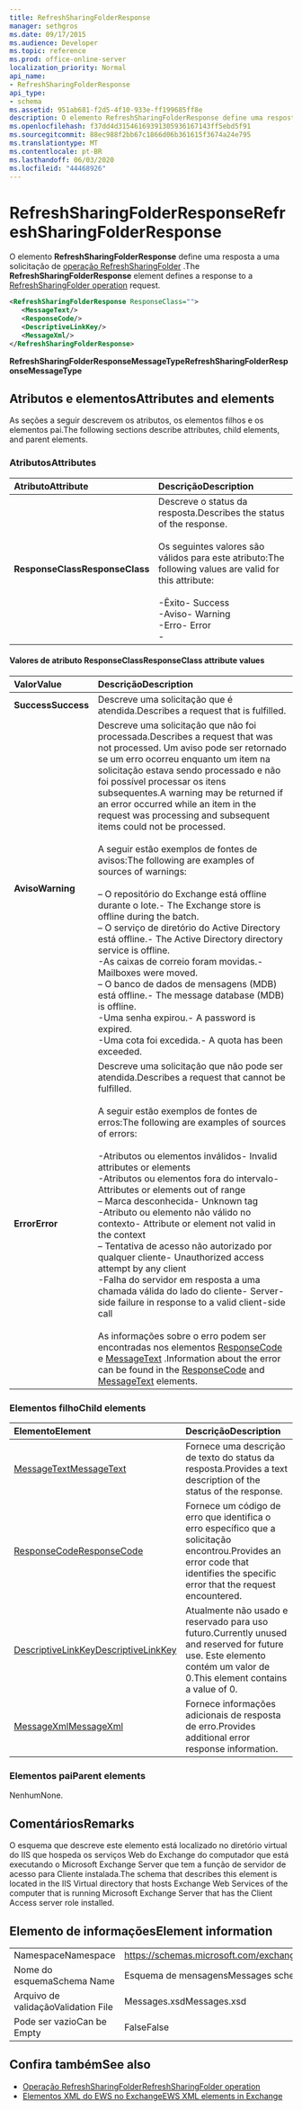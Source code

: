 ```yaml
---
title: RefreshSharingFolderResponse
manager: sethgros
ms.date: 09/17/2015
ms.audience: Developer
ms.topic: reference
ms.prod: office-online-server
localization_priority: Normal
api_name:
- RefreshSharingFolderResponse
api_type:
- schema
ms.assetid: 951ab681-f2d5-4f10-933e-ff199685ff8e
description: O elemento RefreshSharingFolderResponse define uma resposta a uma solicitação de operação RefreshSharingFolder.
ms.openlocfilehash: f37dd4d31546169391305936167143ff5ebd5f91
ms.sourcegitcommit: 88ec988f2bb67c1866d06b361615f3674a24e795
ms.translationtype: MT
ms.contentlocale: pt-BR
ms.lasthandoff: 06/03/2020
ms.locfileid: "44468926"
---
```

# <a name="refreshsharingfolderresponse"></a><span data-ttu-id="27060-103">RefreshSharingFolderResponse</span><span class="sxs-lookup"><span data-stu-id="27060-103">RefreshSharingFolderResponse</span></span>

<span data-ttu-id="27060-104">O elemento **RefreshSharingFolderResponse** define uma resposta a uma solicitação de [operação RefreshSharingFolder](refreshsharingfolder-operation.md) .</span><span class="sxs-lookup"><span data-stu-id="27060-104">The **RefreshSharingFolderResponse** element defines a response to a [RefreshSharingFolder operation](refreshsharingfolder-operation.md) request.</span></span> 
  
```xml
<RefreshSharingFolderResponse ResponseClass="">
   <MessageText/>
   <ResponseCode/>
   <DescriptiveLinkKey/>
   <MessageXml/>
</RefreshSharingFolderResponse>
```

 <span data-ttu-id="27060-105">**RefreshSharingFolderResponseMessageType**</span><span class="sxs-lookup"><span data-stu-id="27060-105">**RefreshSharingFolderResponseMessageType**</span></span>
## <a name="attributes-and-elements"></a><span data-ttu-id="27060-106">Atributos e elementos</span><span class="sxs-lookup"><span data-stu-id="27060-106">Attributes and elements</span></span>

<span data-ttu-id="27060-107">As seções a seguir descrevem os atributos, os elementos filhos e os elementos pai.</span><span class="sxs-lookup"><span data-stu-id="27060-107">The following sections describe attributes, child elements, and parent elements.</span></span>
  
### <a name="attributes"></a><span data-ttu-id="27060-108">Atributos</span><span class="sxs-lookup"><span data-stu-id="27060-108">Attributes</span></span>

|<span data-ttu-id="27060-109">**Atributo**</span><span class="sxs-lookup"><span data-stu-id="27060-109">**Attribute**</span></span>|<span data-ttu-id="27060-110">**Descrição**</span><span class="sxs-lookup"><span data-stu-id="27060-110">**Description**</span></span>|
|:-----|:-----|
|<span data-ttu-id="27060-111">**ResponseClass**</span><span class="sxs-lookup"><span data-stu-id="27060-111">**ResponseClass**</span></span> <br/> | <span data-ttu-id="27060-112">Descreve o status da resposta.</span><span class="sxs-lookup"><span data-stu-id="27060-112">Describes the status of the response.</span></span> <br/><br/><span data-ttu-id="27060-113">Os seguintes valores são válidos para este atributo:</span><span class="sxs-lookup"><span data-stu-id="27060-113">The following values are valid for this attribute:</span></span>  <br/><br/><span data-ttu-id="27060-114">-Êxito</span><span class="sxs-lookup"><span data-stu-id="27060-114">-  Success</span></span>  <br/><span data-ttu-id="27060-115">-Aviso</span><span class="sxs-lookup"><span data-stu-id="27060-115">-  Warning</span></span>  <br/><span data-ttu-id="27060-116">-Erro</span><span class="sxs-lookup"><span data-stu-id="27060-116">-  Error</span></span>  <br/>- |
   
#### <a name="responseclass-attribute-values"></a><span data-ttu-id="27060-117">Valores de atributo ResponseClass</span><span class="sxs-lookup"><span data-stu-id="27060-117">ResponseClass attribute values</span></span>

|<span data-ttu-id="27060-118">**Valor**</span><span class="sxs-lookup"><span data-stu-id="27060-118">**Value**</span></span>|<span data-ttu-id="27060-119">**Descrição**</span><span class="sxs-lookup"><span data-stu-id="27060-119">**Description**</span></span>|
|:-----|:-----|
|<span data-ttu-id="27060-120">**Success**</span><span class="sxs-lookup"><span data-stu-id="27060-120">**Success**</span></span> <br/> |<span data-ttu-id="27060-121">Descreve uma solicitação que é atendida.</span><span class="sxs-lookup"><span data-stu-id="27060-121">Describes a request that is fulfilled.</span></span>  <br/> |
|<span data-ttu-id="27060-122">**Aviso**</span><span class="sxs-lookup"><span data-stu-id="27060-122">**Warning**</span></span> <br/> | <span data-ttu-id="27060-123">Descreve uma solicitação que não foi processada.</span><span class="sxs-lookup"><span data-stu-id="27060-123">Describes a request that was not processed.</span></span> <span data-ttu-id="27060-124">Um aviso pode ser retornado se um erro ocorreu enquanto um item na solicitação estava sendo processado e não foi possível processar os itens subsequentes.</span><span class="sxs-lookup"><span data-stu-id="27060-124">A warning may be returned if an error occurred while an item in the request was processing and subsequent items could not be processed.</span></span> <br/><br/><span data-ttu-id="27060-125">A seguir estão exemplos de fontes de avisos:</span><span class="sxs-lookup"><span data-stu-id="27060-125">The following are examples of sources of warnings:</span></span> <br/> <br/><span data-ttu-id="27060-126">– O repositório do Exchange está offline durante o lote.</span><span class="sxs-lookup"><span data-stu-id="27060-126">-  The Exchange store is offline during the batch.</span></span>  <br/><span data-ttu-id="27060-127">– O serviço de diretório do Active Directory está offline.</span><span class="sxs-lookup"><span data-stu-id="27060-127">-  The Active Directory directory service is offline.</span></span>  <br/><span data-ttu-id="27060-128">-As caixas de correio foram movidas.</span><span class="sxs-lookup"><span data-stu-id="27060-128">-  Mailboxes were moved.</span></span>  <br/><span data-ttu-id="27060-129">– O banco de dados de mensagens (MDB) está offline.</span><span class="sxs-lookup"><span data-stu-id="27060-129">-  The message database (MDB) is offline.</span></span>  <br/><span data-ttu-id="27060-130">-Uma senha expirou.</span><span class="sxs-lookup"><span data-stu-id="27060-130">-  A password is expired.</span></span>  <br/><span data-ttu-id="27060-131">-Uma cota foi excedida.</span><span class="sxs-lookup"><span data-stu-id="27060-131">-  A quota has been exceeded.</span></span>  <br/> |
|<span data-ttu-id="27060-132">**Error**</span><span class="sxs-lookup"><span data-stu-id="27060-132">**Error**</span></span> <br/> | <span data-ttu-id="27060-133">Descreve uma solicitação que não pode ser atendida.</span><span class="sxs-lookup"><span data-stu-id="27060-133">Describes a request that cannot be fulfilled.</span></span><br/><br/> <span data-ttu-id="27060-134">A seguir estão exemplos de fontes de erros:</span><span class="sxs-lookup"><span data-stu-id="27060-134">The following are examples of sources of errors:</span></span>  <br/><br/><span data-ttu-id="27060-135">-Atributos ou elementos inválidos</span><span class="sxs-lookup"><span data-stu-id="27060-135">-  Invalid attributes or elements</span></span>  <br/><span data-ttu-id="27060-136">-Atributos ou elementos fora do intervalo</span><span class="sxs-lookup"><span data-stu-id="27060-136">-  Attributes or elements out of range</span></span>  <br/><span data-ttu-id="27060-137">– Marca desconhecida</span><span class="sxs-lookup"><span data-stu-id="27060-137">-  Unknown tag</span></span>  <br/><span data-ttu-id="27060-138">-Atributo ou elemento não válido no contexto</span><span class="sxs-lookup"><span data-stu-id="27060-138">-  Attribute or element not valid in the context</span></span>  <br/><span data-ttu-id="27060-139">– Tentativa de acesso não autorizado por qualquer cliente</span><span class="sxs-lookup"><span data-stu-id="27060-139">-  Unauthorized access attempt by any client</span></span>  <br/><span data-ttu-id="27060-140">-Falha do servidor em resposta a uma chamada válida do lado do cliente</span><span class="sxs-lookup"><span data-stu-id="27060-140">-  Server-side failure in response to a valid client-side call</span></span>  <br/>  <br/><span data-ttu-id="27060-141">As informações sobre o erro podem ser encontradas nos elementos [ResponseCode](responsecode.md) e [MessageText](messagetext.md) .</span><span class="sxs-lookup"><span data-stu-id="27060-141">Information about the error can be found in the [ResponseCode](responsecode.md) and [MessageText](messagetext.md) elements.</span></span>  <br/> |
   
### <a name="child-elements"></a><span data-ttu-id="27060-142">Elementos filho</span><span class="sxs-lookup"><span data-stu-id="27060-142">Child elements</span></span>

|<span data-ttu-id="27060-143">**Elemento**</span><span class="sxs-lookup"><span data-stu-id="27060-143">**Element**</span></span>|<span data-ttu-id="27060-144">**Descrição**</span><span class="sxs-lookup"><span data-stu-id="27060-144">**Description**</span></span>|
|:-----|:-----|
|[<span data-ttu-id="27060-145">MessageText</span><span class="sxs-lookup"><span data-stu-id="27060-145">MessageText</span></span>](messagetext.md) <br/> |<span data-ttu-id="27060-146">Fornece uma descrição de texto do status da resposta.</span><span class="sxs-lookup"><span data-stu-id="27060-146">Provides a text description of the status of the response.</span></span>  <br/> |
|[<span data-ttu-id="27060-147">ResponseCode</span><span class="sxs-lookup"><span data-stu-id="27060-147">ResponseCode</span></span>](responsecode.md) <br/> |<span data-ttu-id="27060-148">Fornece um código de erro que identifica o erro específico que a solicitação encontrou.</span><span class="sxs-lookup"><span data-stu-id="27060-148">Provides an error code that identifies the specific error that the request encountered.</span></span>  <br/> |
|[<span data-ttu-id="27060-149">DescriptiveLinkKey</span><span class="sxs-lookup"><span data-stu-id="27060-149">DescriptiveLinkKey</span></span>](descriptivelinkkey.md) <br/> |<span data-ttu-id="27060-150">Atualmente não usado e reservado para uso futuro.</span><span class="sxs-lookup"><span data-stu-id="27060-150">Currently unused and reserved for future use.</span></span> <span data-ttu-id="27060-151">Este elemento contém um valor de 0.</span><span class="sxs-lookup"><span data-stu-id="27060-151">This element contains a value of 0.</span></span>  <br/> |
|[<span data-ttu-id="27060-152">MessageXml</span><span class="sxs-lookup"><span data-stu-id="27060-152">MessageXml</span></span>](messagexml.md) <br/> |<span data-ttu-id="27060-153">Fornece informações adicionais de resposta de erro.</span><span class="sxs-lookup"><span data-stu-id="27060-153">Provides additional error response information.</span></span>  <br/> |
   
### <a name="parent-elements"></a><span data-ttu-id="27060-154">Elementos pai</span><span class="sxs-lookup"><span data-stu-id="27060-154">Parent elements</span></span>

<span data-ttu-id="27060-155">Nenhum</span><span class="sxs-lookup"><span data-stu-id="27060-155">None.</span></span>
  
## <a name="remarks"></a><span data-ttu-id="27060-156">Comentários</span><span class="sxs-lookup"><span data-stu-id="27060-156">Remarks</span></span>

<span data-ttu-id="27060-157">O esquema que descreve este elemento está localizado no diretório virtual do IIS que hospeda os serviços Web do Exchange do computador que está executando o Microsoft Exchange Server que tem a função de servidor de acesso para Cliente instalada.</span><span class="sxs-lookup"><span data-stu-id="27060-157">The schema that describes this element is located in the IIS Virtual directory that hosts Exchange Web Services of the computer that is running Microsoft Exchange Server that has the Client Access server role installed.</span></span>
  
## <a name="element-information"></a><span data-ttu-id="27060-158">Elemento de informações</span><span class="sxs-lookup"><span data-stu-id="27060-158">Element information</span></span>

|||
|:-----|:-----|
|<span data-ttu-id="27060-159">Namespace</span><span class="sxs-lookup"><span data-stu-id="27060-159">Namespace</span></span>  <br/> |https://schemas.microsoft.com/exchange/services/2006/messages  <br/> |
|<span data-ttu-id="27060-160">Nome do esquema</span><span class="sxs-lookup"><span data-stu-id="27060-160">Schema Name</span></span>  <br/> |<span data-ttu-id="27060-161">Esquema de mensagens</span><span class="sxs-lookup"><span data-stu-id="27060-161">Messages schema</span></span>  <br/> |
|<span data-ttu-id="27060-162">Arquivo de validação</span><span class="sxs-lookup"><span data-stu-id="27060-162">Validation File</span></span>  <br/> |<span data-ttu-id="27060-163">Messages.xsd</span><span class="sxs-lookup"><span data-stu-id="27060-163">Messages.xsd</span></span>  <br/> |
|<span data-ttu-id="27060-164">Pode ser vazio</span><span class="sxs-lookup"><span data-stu-id="27060-164">Can be Empty</span></span>  <br/> |<span data-ttu-id="27060-165">False</span><span class="sxs-lookup"><span data-stu-id="27060-165">False</span></span>  <br/> |
   
## <a name="see-also"></a><span data-ttu-id="27060-166">Confira também</span><span class="sxs-lookup"><span data-stu-id="27060-166">See also</span></span>

- [<span data-ttu-id="27060-167">Operação RefreshSharingFolder</span><span class="sxs-lookup"><span data-stu-id="27060-167">RefreshSharingFolder operation</span></span>](refreshsharingfolder-operation.md)
- [<span data-ttu-id="27060-168">Elementos XML do EWS no Exchange</span><span class="sxs-lookup"><span data-stu-id="27060-168">EWS XML elements in Exchange</span></span>](ews-xml-elements-in-exchange.md)


